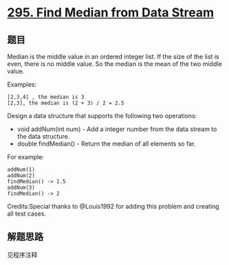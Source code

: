 # [295. Find Median from Data Stream](https://leetcode.com/problems/find-median-from-data-stream/)

## 题目

Median is the middle value in an ordered integer list. If the size of the list is even, there is no middle value. So the median is the mean of the two middle value.

Examples:

```shell
[2,3,4] , the median is 3
[2,3], the median is (2 + 3) / 2 = 2.5
```

Design a data structure that supports the following two operations:

- void addNum(int num) - Add a integer number from the data stream to the data structure.
- double findMedian() - Return the median of all elements so far.

For example:

```shell
addNum(1)
addNum(2)
findMedian() -> 1.5
addNum(3)
findMedian() -> 2
```

Credits:Special thanks to @Louis1992 for adding this problem and creating all test cases.

## 解题思路

见程序注释
